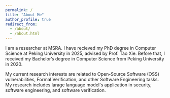 ```yaml
---
permalink: /
title: "About Me"
author_profile: true
redirect_from: 
  - /about/
  - /about.html
---
```


I am a researcher at MSRA. I have recieved my PhD degree in Computer Science at Peking University in 2025, advised by Prof. Tao Xie. Before that, I received my Bachelor’s degree in Computer Science from Peking University in 2020.


My current research interests are related to Open-Source Software (OSS) vulnerabilities, Formal Verification, and other Software Engineering tasks. My research includes larage language model's application in security, software engineering, and software verification.
